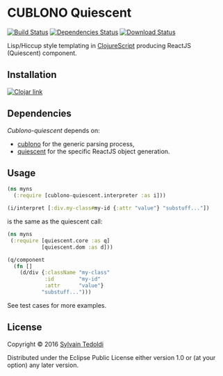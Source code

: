 # CUBLONO Quiescent

  [![Build Status](https://travis-ci.org/s-ted/cublono-quiescent)](https://travis-ci.org/s-ted/cublono-quiescent.svg)
  [![Dependencies Status](http://jarkeeper.com/cubane/cublono-quiescent)](http://jarkeeper.com/cubane/cublono-quiescent/status.svg)
  [![Download Status](https://jarkeeper.com/cubane/cublono-quiescent)](https://jarkeeper.com/cubane/cublono-quiescent/downloads.svg)

  Lisp/Hiccup style templating in [ClojureScript](https://github.com/clojure/clojurescript) producing ReactJS (Quiescent) component.

## Installation

   [![Clojar link](https://clojars.org/cubane/cublono-quiescent/latest-version.svg)](https://clojars.org/cubane/cublono-quiescent)

## Dependencies

   *Cublono-quiescent* depends on:
   - [cublono](https://github.com/s-ted/cublono) for the generic parsing process,
   - [quiescent](https://github.com/levand/quiescent) for the specific ReactJS object generation.


## Usage

```clojure
(ns myns
  (:require [cublono-quiescent.interpreter :as i]))

(i/interpret [:div.my-class#my-id {:attr "value"} "substuff..."])
```

is the same as the quiescent call:

```clojure
(ns myns
 (:require [quiescent.core :as q]
           [quiescent.dom :as d]))

(q/component
  (fn []
    (d/div {:className "my-class"
            :id        "my-id"
            :attr      "value"}
           "substuff...")))
```

See test cases for more examples.

## License

   Copyright © 2016 [Sylvain Tedoldi](https://github.com/s-ted)

   Distributed under the Eclipse Public License either version 1.0 or
   (at your option) any later version.
